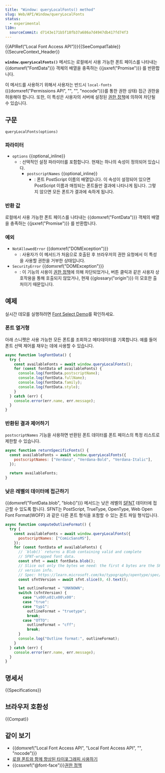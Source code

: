 ```yaml
---
title: "Window: queryLocalFonts() method"
slug: Web/API/Window/queryLocalFonts
status:
  - experimental
l10n:
  sourceCommit: d7143e171b5f18fb37a686a7d4947db417fd74f3
---
```


{{APIRef("Local Font Access API")}}{{SeeCompatTable}}{{SecureContext_Header}}

**`window.queryLocalFonts()`** 메서드는 로컬에서 사용 가능한 폰트 페이스를 나타내는 {{domxref("FontData")}} 객체의 배열을 충족하는 {{jsxref("Promise")}} 를 반환합니다.

이 메서드를 사용하기 위해서 사용자는 반드시 `local-fonts` ({{domxref("Permissions API", "", "", "nocode")}}를 통한 권한 상태) 접근 권한을 허용해야 합니다. 또한, 이 특성은 사용자의 서버에 설정된 [권한 정책](/ko/docs/Web/HTTP/Permissions_Policy)에 의하여 차단될 수 있습니다.

## 구문

```js-nolint
queryLocalFonts(options)
```

### 파라미터

- `options` {{optional_inline}}
  - : 선택적인 설정 파라미터를 포함합니다. 현재는 하나의 속성이 정의되어 있습니다.
    - `postscriptNames` {{optional_inline}}
      - : 폰트 PostScript 이름의 배열입니다. 이 속성이 설정되어 있으면 PostScript 이름과 매칭되는 폰트들만 결과에 나타나게 됩니다. 그렇지 않으면 모든 폰트가 결과에 속하게 됩니다.

### 반환 값

로컬에서 사용 가능한 폰트 페이스를 나타내는 {{domxref("FontData")}} 객체의 배열을 충족하는 {{jsxref("Promise")}} 를 반환합니다.

### 예외

- `NotAllowedError` {{domxref("DOMException")}}
  - : 사용자가 이 메서드가 처음으로 호출된 후 브라우저의 권한 요청에서 이 특성을 사용할 권한을 거부한 상태입니다.
- `SecurityError` {{domxref("DOMException")}}
  - : 이 기능의 사용이 [권한 정책](/ko/docs/Web/HTTP/Permissions_Policy)에 의해 차단되었거나, 버튼 클릭과 같은 사용자 상호작용을 통해 호출되지 않았거나, 현재 {{glossary("origin")}} 이 모호한 출처이기 때문입니다.

## 예제

실시간 데모를 실행하려면 [Font Select Demo](https://local-font-access.glitch.me/demo/)를 확인하세요.

### 폰트 열거형

아래 스니펫은 사용 가능한 모든 폰트를 조회하고 메타데이터를 기록합니다. 예를 들어 폰트 선택 제어를 채우는 데에 사용할 수 있습니다.

```js
async function logFontData() {
  try {
    const availableFonts = await window.queryLocalFonts();
    for (const fontData of availableFonts) {
      console.log(fontData.postscriptName);
      console.log(fontData.fullName);
      console.log(fontData.family);
      console.log(fontData.style);
    }
  } catch (err) {
    console.error(err.name, err.message);
  }
}
```

### 반환된 결과 제어하기

`postscriptNames` 기능을 사용하면 반환된 폰트 데이터를 폰트 페이스의 특정 리스트로 제한할 수 있습니다.

```js
async function returnSpecificFonts() {
  const availableFonts = await window.queryLocalFonts({
    postscriptNames: ["Verdana", "Verdana-Bold", "Verdana-Italic"],
  });

  return availableFonts;
}
```

### 낮은 레벨의 데이터에 접근하기

{{domxref("FontData.blob", "blob()")}} 메서드는 낮은 레벨의 [SFNT](https://en.wikipedia.org/wiki/SFNT) 데이터에 접근할 수 있도록 합니다. SFNT는 PostScript, TrueType, OpenType, Web Open Font Format(WOFF) 과 같은 다른 폰트 형식을 포함할 수 있는 폰트 파일 형식입니다.

```js
async function computeOutlineFormat() {
  try {
    const availableFonts = await window.queryLocalFonts({
      postscriptNames: ["ComicSansMS"],
    });
    for (const fontData of availableFonts) {
      // `blob()` returns a Blob containing valid and complete
      // SFNT-wrapped font data.
      const sfnt = await fontData.blob();
      // Slice out only the bytes we need: the first 4 bytes are the SFNT
      // version info.
      // Spec: https://learn.microsoft.com/ko/typography/opentype/spec/otff#organization-of-an-opentype-font
      const sfntVersion = await sfnt.slice(0, 4).text();

      let outlineFormat = "UNKNOWN";
      switch (sfntVersion) {
        case "\x00\x01\x00\x00":
        case "true":
        case "typ1":
          outlineFormat = "truetype";
          break;
        case "OTTO":
          outlineFormat = "cff";
          break;
      }
      console.log("Outline format:", outlineFormat);
    }
  } catch (err) {
    console.error(err.name, err.message);
  }
}
```

## 명세서

{{Specifications}}

## 브라우저 호환성

{{Compat}}

## 같이 보기

- {{domxref("Local Font Access API", "Local Font Access API", "", "nocode")}}
- [로컬 폰트와 함께 향상된 타이포그래피 사용하기](https://developer.chrome.com/docs/capabilities/web-apis/local-fonts)
- {{cssxref("@font-face")}}[권한 정책](/ko/docs/Web/HTTP/Permissions_Policy)
